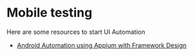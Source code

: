 # Mobile testing

Here are some resources to start UI Automation

- [Android Automation using Appium with Framework Design](https://www.youtube.com/watch?v=YSFznsn2lLk&list=PL9ok7C7Yn9A9qy5rqMiFtGHPbwM9yOxCW)

